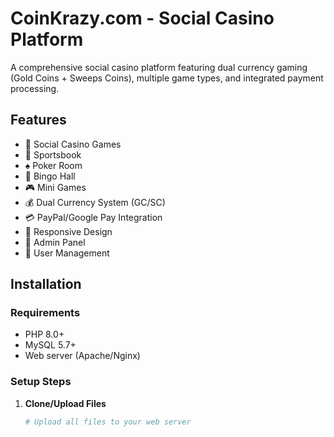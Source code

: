 # CoinKrazy.com - Social Casino Platform

A comprehensive social casino platform featuring dual currency gaming (Gold Coins + Sweeps Coins), multiple game types, and integrated payment processing.

## Features

- 🎰 Social Casino Games
- 🏈 Sportsbook
- ♠️ Poker Room  
- 🎱 Bingo Hall
- 🎮 Mini Games
- 💰 Dual Currency System (GC/SC)
- 💳 PayPal/Google Pay Integration
- 📱 Responsive Design
- 🔐 Admin Panel
- 👥 User Management

## Installation

### Requirements
- PHP 8.0+
- MySQL 5.7+
- Web server (Apache/Nginx)

### Setup Steps

1. **Clone/Upload Files**
   ```bash
   # Upload all files to your web server
